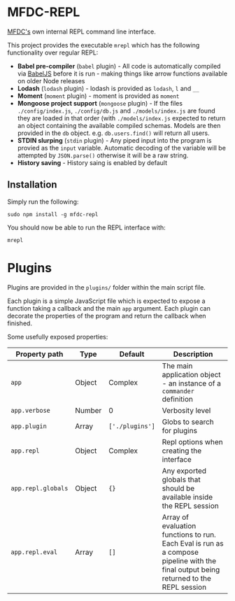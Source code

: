 MFDC-REPL
=========
[MFDC's](http://mfdc.biz) own internal REPL command line interface.

This project provides the executable `mrepl` which has the following functionality over regular REPL:

* **Babel pre-compiler** (`babel` plugin) - All code is automatically compiled via [BabelJS](http://babeljs.io) before it is run - making things like arrow functions available on older Node releases
* **Lodash** (`lodash` plugin) - lodash is provided as `lodash`, `l` and `__`
* **Moment** (`moment` plugin) - moment is provided as `moment`
* **Mongoose project support** (`mongoose` plugin) - If the files `./config/index.js`, `./config/db.js` and `./models/index.js` are found they are loaded in that order (with `./models/index.js` expected to return an object containing the available compiled schemas. Models are then provided in the `db` object. e.g. `db.users.find()` will return all users.
* **STDIN slurping** (`stdin` plugin) - Any piped input into the program is provied as the `input` variable. Automatic decoding of the variable will be attempted by `JSON.parse()` otherwise it will be a raw string.
* **History saving** - History saing is enabled by default




Installation
------------
Simply run the following:

	sudo npm install -g mfdc-repl

You should now be able to run the REPL interface with:

	mrepl


Plugins
=======
Plugins are provided in the `plugins/` folder within the main script file.

Each plugin is a simple JavaScript file which is expected to expose a function taking a callback and the main `app` argument. Each plugin can decorate the properties of the program and return the callback when finished.


Some usefully exposed properties:

| Property path      | Type   | Default         | Description                                                           |
|--------------------|--------|-----------------|-----------------------------------------------------------------------|
| `app`              | Object | Complex         | The main application object - an instance of a `commander` definition |
| `app.verbose`      | Number | 0               | Verbosity level                                                       |
| `app.plugin`       | Array  | `['./plugins']` | Globs to search for plugins                                           |
| `app.repl`         | Object | Complex         | Repl options when creating the interface                              |
| `app.repl.globals` | Object | `{}`            | Any exported globals that should be available inside the REPL session |
| `app.repl.eval`    | Array  | `[]`            | Array of evaluation functions to run. Each Eval is run as a compose pipeline with the final output being returned to the REPL session |
